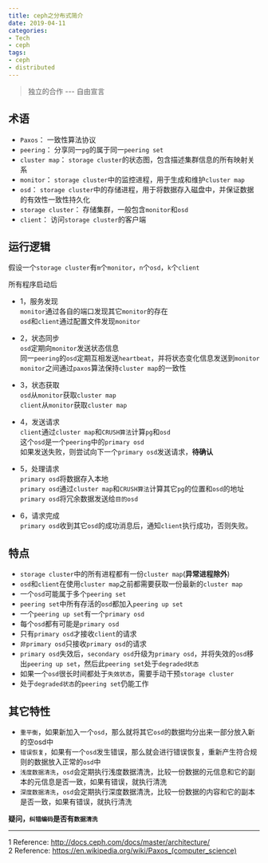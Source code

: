 ```yaml
---
title: ceph之分布式简介
date: 2019-04-11
categories:
- Tech
- ceph
tags:
- ceph
- distributed
---
```


> 独立的合作 --- 自由宣言

## 术语  

- `Paxos`： 一致性算法协议  
- `peering`： 分享同一`pg`的属于同一`peering set`  
- `cluster map`： `storage cluster`的状态图，包含描述集群信息的所有映射关系   
- `monitor`： `storage cluster`中的监控进程，用于生成和维护`cluster map`   
- `osd`： `storage cluster`中的存储进程，用于将数据存入磁盘中，并保证数据的有效性一致性持久化    
- `storage cluster`： 存储集群，一般包含`monitor`和`osd`   
- `client`： 访问`storage cluster`的客户端    

## 运行逻辑  

假设一个`storage cluster`有`m`个`monitor`，`n`个`osd`，`k`个`client`  

所有程序启动后  

* 1，服务发现  
`monitor`通过各自的端口发现其它`monitor`的存在  
`osd`和`client`通过配置文件发现`monitor`  

* 2，状态同步  
`osd`定期向`monitor`发送状态信息  
同一`peering`的`osd`定期互相发送`heartbeat`，并将状态变化信息发送到`monitor`   
`monitor`之间通过`paxos`算法保持`cluster map`的一致性  

* 3，状态获取  
`osd`从`monitor`获取`cluster map`  
`client`从`monitor`获取`cluster map`  

* 4，发送请求  
`client`通过`cluster map`和`CRUSH算法`计算`pg`和`osd`  
这个`osd`是一个`peering`中的`primary osd`  
如果发送失败，则尝试向下一个`primary osd`发送请求，__待确认__  

* 5，处理请求  
`primary osd`将数据存入本地  
`primary osd`通过`cluster map`和`CRUSH算法`计算其它`pg`的位置和`osd`的地址  
`primary osd`将冗余数据发送给`目的osd`  

* 6，请求完成  
`primary osd`收到其它`osd`的成功消息后，通知`client`执行成功，否则失败。  


## 特点  

- `storage cluster`中的所有进程都有一份`cluster map`(__异常进程除外__)  
- `osd`和`client`在使用`cluster map`之前都需要获取一份最新的`cluster map`  
- 一个`osd`可能属于多个`peering set`  
- `peering set`中所有存活的`osd`都加入`peering up set`  
- 一个`peering up set`有一个`primary osd`  
- 每个`osd`都有可能是`primary osd`  
- 只有`primary osd`才接收`client`的请求  
- `非primary osd`只接收`primary osd`的请求  
- `primary osd`失效后，`secondary osd`升级为`primary osd`，并将失效的`osd`移出`peering up set`，然后此`peering set`处于`degraded状态`  
- 如果一个`osd`很长时间都处于`失效状态`，需要手动干预`storage cluster`  
- 处于`degraded状态`的`peering set`仍能工作  


## 其它特性  

- `重平衡`，如果新加入一个`osd`，那么就将其它`osd`的数据均分出来一部分放入新的空osd中  
- `错误恢复`，如果有一个`osd`发生错误，那么就会进行错误恢复，重新产生符合规则的数据放入正常的`osd`中  
- `浅度数据清洗`，`osd`会定期执行浅度数据清洗，比较一份数据的元信息和它的副本的元信息是否一致，如果有错误，就执行清洗  
- `深度数据清洗`，`osd`会定期执行深度数据清洗，比较一份数据的内容和它的副本是否一致，如果有错误，就执行清洗  

__疑问，`纠错编码`是否有`数据清洗`__  


---------
1 Reference: http://docs.ceph.com/docs/master/architecture/  
2 Reference: https://en.wikipedia.org/wiki/Paxos_(computer_science)  

